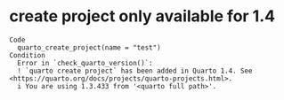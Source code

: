 # create project only available for 1.4

    Code
      quarto_create_project(name = "test")
    Condition
      Error in `check_quarto_version()`:
      ! `quarto create project` has been added in Quarto 1.4. See <https://quarto.org/docs/projects/quarto-projects.html>.
      i You are using 1.3.433 from '<quarto full path>'.

